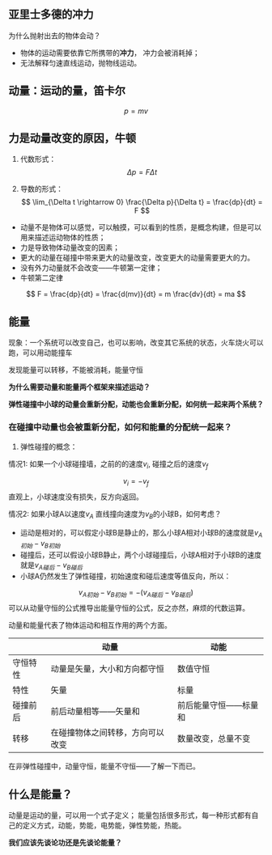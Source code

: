 
## 亚里士多德的冲力

为什么抛射出去的物体会动？
- 物体的运动需要依靠它所携带的**冲力**， 冲力会被消耗掉；
- 无法解释匀速直线运动，抛物线运动。

## 动量：运动的量，笛卡尔

$$
p = mv
$$

## 力是动量改变的原因，牛顿

1. 代数形式：
$$
\Delta p = F \Delta t
$$

2. 导数的形式：
$$
\lim_{\Delta t \rightarrow 0} \frac{\Delta p}{\Delta t} 
= \frac{dp}{dt} = F
$$

- 动量不是物体可以感觉，可以触摸，可以看到的性质，是概念构建，但是可以用来描述运动物体的性质；
- 力是导致物体动量改变的因素；
- 更大的动量在碰撞中带来更大的动量改变，改变更大的动量需要更大的力。
- 没有外力动量就不会改变——牛顿第一定律；
- 牛顿第二定律

$$
F = \frac{dp}{dt} = \frac{d(mv)}{dt} = m \frac{dv}{dt} = ma
$$
## 能量

现象：一个系统可以改变自己，也可以影响，改变其它系统的状态，火车烧火可以跑，可以用动能撞车

发现能量可以转移，不能被消耗，能量守恒

**为什么需要动量和能量两个框架来描述运动？**

**弹性碰撞中小球的动量会重新分配，动能也会重新分配，如何统一起来两个系统？**

### 在碰撞中动量也会被重新分配，如何和能量的分配统一起来？

1. 弹性碰撞的概念：

情况1: 如果一个小球碰撞墙，之前的的速度$v_i$, 碰撞之后的速度$v_f$

$$
v_i = -v_f
$$
直观上，小球速度没有损失，反方向返回。

情况2: 如果小球A以速度$v_A$ 直线撞向速度为$v_B$的小球B，如何考虑？
- 运动是相对的，可以假定小球B是静止的，那么小球A相对小球B的速度就是$v_{A初始} - v_{B初始}$
- 碰撞后，还可以假设小球B静止，两个小球碰撞后，小球A相对于小球B的速度就是$v_{A碰后} - v_{B碰后}$
- 小球A仍然发生了弹性碰撞，初始速度和碰后速度等值反向，所以：

$$
v_{A初始} - v_{B初始} = -(v_{A碰后} - v_{B碰后})
$$
可以从动量守恒的公式推导出能量守恒的公式，反之亦然，麻烦的代数运算。

动量和能量代表了物体运动和相互作用的两个方面。

|      | 动量               | 动能          |
| ---- | ---------------- | ----------- |
| 守恒特性 | 动量是矢量，大小和方向都守恒   | 数值守恒        |
| 特性   | 矢量               | 标量          |
| 碰撞前后 | 前后动量相等——矢量和      | 前后能量守恒——标量和 |
| 转移   | 在碰撞物体之间转移，方向可以改变 | 数量改变，总量不变   |

 在非弹性碰撞中，动量守恒，能量不守恒——了解一下而已。

## 什么是能量？

动量是运动的量，可以用一个式子定义；
能量包括很多形式，每一种形式都有自己的定义方式，动能，势能，电势能，弹性势能，热能。

**我们应该先谈论功还是先谈论能量？**



